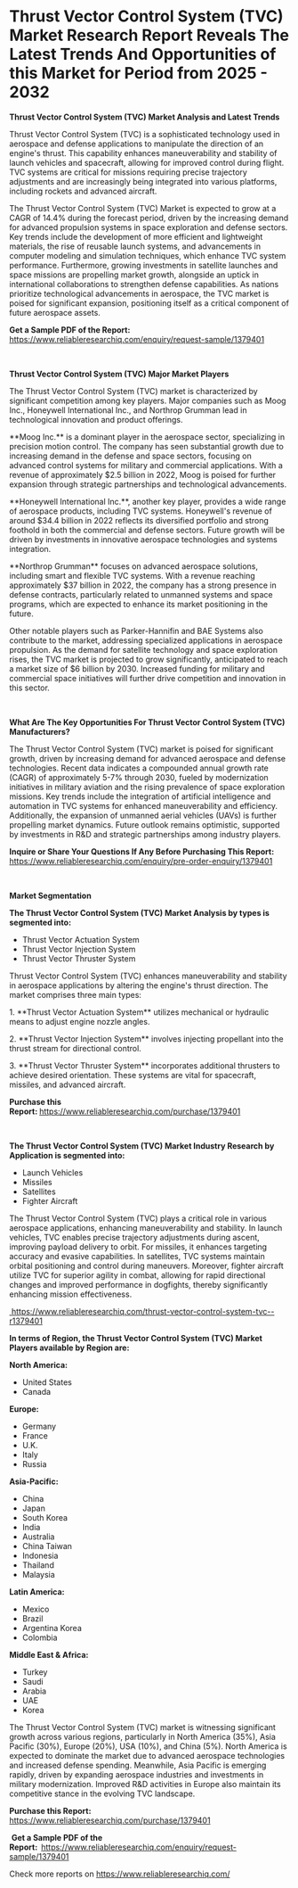 <p><h1>Thrust Vector Control System (TVC) Market Research Report Reveals The Latest Trends And Opportunities of this Market for Period from 2025 - 2032</h1></p><p><strong>Thrust Vector Control System (TVC) Market Analysis and Latest Trends</strong></p>
<p><p>Thrust Vector Control System (TVC) is a sophisticated technology used in aerospace and defense applications to manipulate the direction of an engine's thrust. This capability enhances maneuverability and stability of launch vehicles and spacecraft, allowing for improved control during flight. TVC systems are critical for missions requiring precise trajectory adjustments and are increasingly being integrated into various platforms, including rockets and advanced aircraft.</p><p>The Thrust Vector Control System (TVC) Market is expected to grow at a CAGR of 14.4% during the forecast period, driven by the increasing demand for advanced propulsion systems in space exploration and defense sectors. Key trends include the development of more efficient and lightweight materials, the rise of reusable launch systems, and advancements in computer modeling and simulation techniques, which enhance TVC system performance. Furthermore, growing investments in satellite launches and space missions are propelling market growth, alongside an uptick in international collaborations to strengthen defense capabilities. As nations prioritize technological advancements in aerospace, the TVC market is poised for significant expansion, positioning itself as a critical component of future aerospace assets.</p></p>
<p><strong>Get a Sample PDF of the Report:&nbsp;</strong> <a href="https://www.reliableresearchiq.com/enquiry/request-sample/1379401?utm_campaign=2885&utm_medium=2&utm_source=Github&utm_content=ia&utm_term=28022025&utm_id=thrust-vector-control-system-tvc">https://www.reliableresearchiq.com/enquiry/request-sample/1379401</a></p>
<p>&nbsp;</p>
<p><strong>Thrust Vector Control System (TVC) Major Market Players</strong></p>
<p><p>The Thrust Vector Control System (TVC) market is characterized by significant competition among key players. Major companies such as Moog Inc., Honeywell International Inc., and Northrop Grumman lead in technological innovation and product offerings.</p><p>**Moog Inc.** is a dominant player in the aerospace sector, specializing in precision motion control. The company has seen substantial growth due to increasing demand in the defense and space sectors, focusing on advanced control systems for military and commercial applications. With a revenue of approximately $2.5 billion in 2022, Moog is poised for further expansion through strategic partnerships and technological advancements.</p><p>**Honeywell International Inc.**, another key player, provides a wide range of aerospace products, including TVC systems. Honeywell's revenue of around $34.4 billion in 2022 reflects its diversified portfolio and strong foothold in both the commercial and defense sectors. Future growth will be driven by investments in innovative aerospace technologies and systems integration.</p><p>**Northrop Grumman** focuses on advanced aerospace solutions, including smart and flexible TVC systems. With a revenue reaching approximately $37 billion in 2022, the company has a strong presence in defense contracts, particularly related to unmanned systems and space programs, which are expected to enhance its market positioning in the future.</p><p>Other notable players such as Parker-Hannifin and BAE Systems also contribute to the market, addressing specialized applications in aerospace propulsion. As the demand for satellite technology and space exploration rises, the TVC market is projected to grow significantly, anticipated to reach a market size of $6 billion by 2030. Increased funding for military and commercial space initiatives will further drive competition and innovation in this sector.</p></p>
<p>&nbsp;</p>
<p><strong>What Are The Key Opportunities For Thrust Vector Control System (TVC) Manufacturers?</strong></p>
<p><p>The Thrust Vector Control System (TVC) market is poised for significant growth, driven by increasing demand for advanced aerospace and defense technologies. Recent data indicates a compounded annual growth rate (CAGR) of approximately 5-7% through 2030, fueled by modernization initiatives in military aviation and the rising prevalence of space exploration missions. Key trends include the integration of artificial intelligence and automation in TVC systems for enhanced maneuverability and efficiency. Additionally, the expansion of unmanned aerial vehicles (UAVs) is further propelling market dynamics. Future outlook remains optimistic, supported by investments in R&D and strategic partnerships among industry players.</p></p>
<p><strong>Inquire or Share Your Questions If Any Before Purchasing This Report:</strong> <a href="https://www.reliableresearchiq.com/enquiry/pre-order-enquiry/1379401?utm_campaign=2885&utm_medium=2&utm_source=Github&utm_content=ia&utm_term=28022025&utm_id=thrust-vector-control-system-tvc">https://www.reliableresearchiq.com/enquiry/pre-order-enquiry/1379401</a></p>
<p>&nbsp;</p>
<p><strong>Market Segmentation</strong></p>
<p><strong>The Thrust Vector Control System (TVC) Market Analysis by types is segmented into:</strong></p>
<p><ul><li>Thrust Vector Actuation System</li><li>Thrust Vector Injection System</li><li>Thrust Vector Thruster System</li></ul></p>
<p><p>Thrust Vector Control System (TVC) enhances maneuverability and stability in aerospace applications by altering the engine's thrust direction. The market comprises three main types: </p><p>1. **Thrust Vector Actuation System** utilizes mechanical or hydraulic means to adjust engine nozzle angles.</p><p>2. **Thrust Vector Injection System** involves injecting propellant into the thrust stream for directional control.</p><p>3. **Thrust Vector Thruster System** incorporates additional thrusters to achieve desired orientation. These systems are vital for spacecraft, missiles, and advanced aircraft.</p></p>
<p><strong>Purchase this Report:&nbsp;</strong><a href="https://www.reliableresearchiq.com/purchase/1379401?utm_campaign=2885&utm_medium=2&utm_source=Github&utm_content=ia&utm_term=28022025&utm_id=thrust-vector-control-system-tvc">https://www.reliableresearchiq.com/purchase/1379401</a></p>
<p>&nbsp;</p>
<p><strong>The Thrust Vector Control System (TVC) Market Industry Research by Application is segmented into:</strong></p>
<p><ul><li>Launch Vehicles</li><li>Missiles</li><li>Satellites</li><li>Fighter Aircraft</li></ul></p>
<p><p>The Thrust Vector Control System (TVC) plays a critical role in various aerospace applications, enhancing maneuverability and stability. In launch vehicles, TVC enables precise trajectory adjustments during ascent, improving payload delivery to orbit. For missiles, it enhances targeting accuracy and evasive capabilities. In satellites, TVC systems maintain orbital positioning and control during maneuvers. Moreover, fighter aircraft utilize TVC for superior agility in combat, allowing for rapid directional changes and improved performance in dogfights, thereby significantly enhancing mission effectiveness.</p></p>
<p><a href="https://www.reliableresearchiq.com/thrust-vector-control-system-tvc--r1379401?utm_campaign=2885&utm_medium=2&utm_source=Github&utm_content=ia&utm_term=28022025&utm_id=thrust-vector-control-system-tvc">&nbsp;https://www.reliableresearchiq.com/thrust-vector-control-system-tvc--r1379401</a></p>
<p><strong>In terms of Region, the Thrust Vector Control System (TVC) Market Players available by Region are:</strong></p>
<p>
    <p> <strong> North America: </strong>
        <ul>
            <li>United States</li>
            <li>Canada</li>
        </ul>
        </p> 
    <p> <strong> Europe: </strong>
        <ul>
            <li>Germany</li>
            <li>France</li>
            <li>U.K.</li>
            <li>Italy</li>
            <li>Russia</li>
        </ul>
        </p> 
    <p> <strong> Asia-Pacific: </strong>
        <ul>
            <li>China</li>
            <li>Japan</li>
            <li>South Korea</li>
            <li>India</li>
            <li>Australia</li>
            <li>China Taiwan</li>
            <li>Indonesia</li>
            <li>Thailand</li>
            <li>Malaysia</li>
        </ul>
        </p> 
    <p> <strong> Latin America: </strong>
        <ul>
            <li>Mexico</li>
            <li>Brazil</li>
            <li>Argentina Korea</li>
            <li>Colombia</li>
        </ul>
        </p> 
    <p> <strong> Middle East & Africa: </strong>
        <ul>
            <li>Turkey</li>
            <li>Saudi</li>
            <li>Arabia</li>
            <li>UAE</li>
            <li>Korea</li>
        </ul>
    </p>
    </p>
<p><p>The Thrust Vector Control System (TVC) market is witnessing significant growth across various regions, particularly in North America (35%), Asia Pacific (30%), Europe (20%), USA (10%), and China (5%). North America is expected to dominate the market due to advanced aerospace technologies and increased defense spending. Meanwhile, Asia Pacific is emerging rapidly, driven by expanding aerospace industries and investments in military modernization. Improved R&D activities in Europe also maintain its competitive stance in the evolving TVC landscape.</p></p>
<p><strong>Purchase this Report: </strong><a href="https://www.reliableresearchiq.com/purchase/1379401?utm_campaign=2885&utm_medium=2&utm_source=Github&utm_content=ia&utm_term=28022025&utm_id=thrust-vector-control-system-tvc">https://www.reliableresearchiq.com/purchase/1379401</a></p>
<p>&nbsp;<strong>Get a Sample PDF of the Report:&nbsp;&nbsp;</strong><a href="https://www.reliableresearchiq.com/enquiry/request-sample/1379401?utm_campaign=2885&utm_medium=2&utm_source=Github&utm_content=ia&utm_term=28022025&utm_id=thrust-vector-control-system-tvc">https://www.reliableresearchiq.com/enquiry/request-sample/1379401</a></p>
<p><strong></strong></p>
<p>Check more reports on <a href="https://www.reliableresearchiq.com/?utm_campaign=2885&utm_medium=2&utm_source=Github&utm_content=ia&utm_term=28022025&utm_id=thrust-vector-control-system-tvc">https://www.reliableresearchiq.com/</a></p>